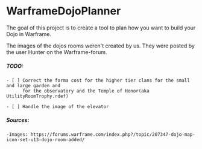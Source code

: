 # WarframeDojoPlanner

The goal of this project is to create a tool to plan how you want to build your Dojo in Warframe.

The images of the dojos rooms weren't created by us. They were posted by the user Hunter on the Warframe-forum.

##### TODO:

    - [ ] Correct the forma cost for the higher tier clans for the small and large garden and 
          for the observatory and the Temple of Honor(aka UtilityRoomTrophy.rdef)
    
    - [ ] Handle the image of the elevator



##### Sources:

    -Images: https://forums.warframe.com/index.php?/topic/207347-dojo-map-icon-set-u13-dojo-room-added/
